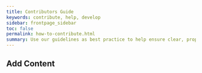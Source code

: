 ```yaml
---
title: Contributors Guide
keywords: contribute, help, develop
sidebar: frontpage_sidebar
toc: false
permalink: how-to-contribute.html
summary: Use our guidelines as best practice to help ensure clear, properly styled documentation. If you have a suggestion for style improvements please submit a PR with your reasoning and an example.
---
```


## Add Content

